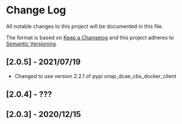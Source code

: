 # Change Log
All notable changes to this project will be documented in this file.

The format is based on [Keep a Changelog](http://keepachangelog.com/)
and this project adheres to [Semantic Versioning](http://semver.org/).

## [2.0.5] - 2021/07/19
* Changed to use version 2.2.1 of pypi onap_dcae_cbs_docker_client

## [2.0.4] - ???

## [2.0.3] - 2020/12/15
